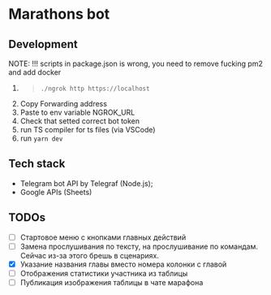 # Marathons bot

## Development

NOTE: !!! scripts in package.json is wrong, you need to remove fucking pm2 and add docker

1. > `./ngrok http https://localhost`
2. Copy Forwarding address
3. Paste to env variable NGROK_URL
4. Check that setted correct bot token
5. run TS compiler for ts files (via VSCode)
6. run `yarn dev`

## Tech stack

- Telegram bot API by Telegraf (Node.js);
- Google APIs (Sheets)

## TODOs

- [ ] Стартовое меню с кнопками главных действий
- [ ] Замена прослушивания по тексту, на прослушивание по командам. Сейчас из-за этого брешь в сценариях.
- [x] Указание названия главы вместо номера колонки с главой
- [ ] Отображения статистики участника из таблицы
- [ ] Публикация изображения таблицы в чате марафона
